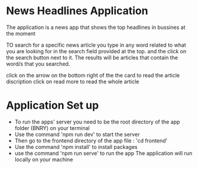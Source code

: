 # News Headlines Application
 The application is a news app that shows the top headlines in bussines at the moment

 TO search for a specific news article you type in any word related to what you are looking for in the
 search field provided at the top. and the click on the search button next to it.
 The results will be articles that contain the word/s that you searched.
 
 click on the arrow on the bottom right of the the card to read the article discription
 click on read more to read the whole article

 
# Application Set up
* To run the apps' server you need to be the root directory of the app folder (BNRY) on your terminal
* Use the command 'npm run dev' to start the server
* Then go to the frontend directory of the app file : 'cd frontend'
* Use the command 'npm install' to install packages
*  use the command 'npm run serve' to run the app
The application will run locally on your machine



